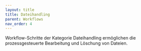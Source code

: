```yaml
---
layout: title
title: Dateihandling
parent: Workflows
nav_order: 4
---
```


Workflow-Schritte der Kategorie Dateihandling ermöglichen die prozessgesteuerte Bearbeitung und Löschung von Dateien.
